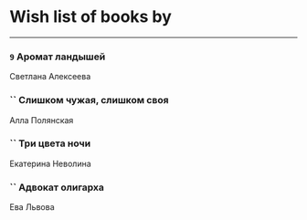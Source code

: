 # Wish list of books by [](https://ok.ru/profile/536771522733)
---

### `9` Аромат ландышей
Светлана Алексеева

### `` Слишком чужая, слишком своя
Алла Полянская

### `` Три цвета ночи
Екатерина Неволина

### `` Адвокат олигарха
Ева Львова

